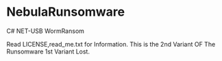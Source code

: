 # NebulaRunsomware
C# NET-USB WormRansom

Read LICENSE,read_me.txt for Information.
This is the 2nd Variant OF The Runsomware 1st Variant Lost.
